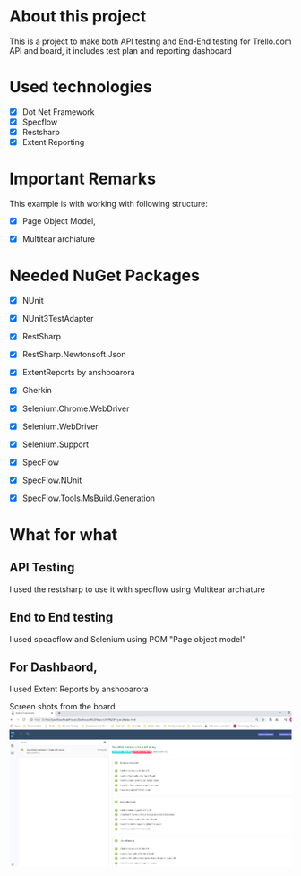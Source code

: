 # About this project 
This is a project to make both API testing and End-End testing for Trello.com API and board, it includes test plan and reporting dashboard

# Used technologies 
- [x] Dot Net Framework 
- [x] Specflow 
- [x] Restsharp
- [x] Extent Reporting 

# Important Remarks 
This example is with working with following structure:
- [x] Page Object Model, 
- [x] Multitear archiature 


# Needed NuGet Packages
- [x] NUnit
- [x] NUnit3TestAdapter
- [x] RestSharp
- [x]  RestSharp.Newtonsoft.Json
- [x]  ExtentReports by anshooarora
- [x]  Gherkin
- [x] Selenium.Chrome.WebDriver
- [x]  Selenium.WebDriver
- [x]  Selenium.Support
- [x]  SpecFlow
- [x]  SpecFlow.NUnit
- [x]  SpecFlow.Tools.MsBuild.Generation 


# What for what
## API Testing 
I used the restsharp to use it with specflow using Multitear archiature

## End to End testing
I used speacflow and Selenium using POM "Page object model"

## For Dashbaord, 
I used Extent Reports by anshooarora

Screen shots from the board
![Dashbaord images](https://github.com/mohamdmahdi/KnabProject/blob/master/Screenshot%20(3).png)
